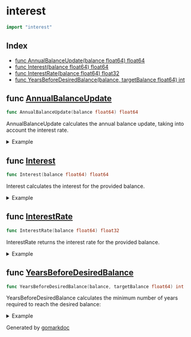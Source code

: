 <!-- Code generated by gomarkdoc. DO NOT EDIT -->

# interest

```go
import "interest"
```

## Index

- [func AnnualBalanceUpdate(balance float64) float64](<#func-annualbalanceupdate>)
- [func Interest(balance float64) float64](<#func-interest>)
- [func InterestRate(balance float64) float32](<#func-interestrate>)
- [func YearsBeforeDesiredBalance(balance, targetBalance float64) int](<#func-yearsbeforedesiredbalance>)


## func [AnnualBalanceUpdate](<https://github.com/vpayno/exercism-workspace/blob/main/go/interest-is-interesting/interest_is_interesting.go#L28>)

```go
func AnnualBalanceUpdate(balance float64) float64
```

AnnualBalanceUpdate calculates the annual balance update\, taking into account the interest rate\.

<details><summary>Example</summary>
<p>

```go
{
	fmt.Printf("%.6f\n", AnnualBalanceUpdate(-123.45))
	fmt.Printf("%.6f\n", AnnualBalanceUpdate(200.75))
	fmt.Printf("%.6f\n", AnnualBalanceUpdate(2_000.25))
	fmt.Printf("%.6f\n", AnnualBalanceUpdate(7_000.50))

}
```

#### Output

```
-127.416448
201.753750
2032.674054
7173.762374
```

</p>
</details>

## func [Interest](<https://github.com/vpayno/exercism-workspace/blob/main/go/interest-is-interesting/interest_is_interesting.go#L23>)

```go
func Interest(balance float64) float64
```

Interest calculates the interest for the provided balance\.

<details><summary>Example</summary>
<p>

```go
{
	fmt.Printf("%.6f\n", Interest(-123.45))
	fmt.Printf("%.6f\n", Interest(200.75))
	fmt.Printf("%.6f\n", Interest(2_000.25))
	fmt.Printf("%.6f\n", Interest(7_000.50))

}
```

#### Output

```
-3.966448
1.003750
32.424054
173.262374
```

</p>
</details>

## func [InterestRate](<https://github.com/vpayno/exercism-workspace/blob/main/go/interest-is-interesting/interest_is_interesting.go#L4>)

```go
func InterestRate(balance float64) float32
```

InterestRate returns the interest rate for the provided balance\.

<details><summary>Example</summary>
<p>

```go
{
	fmt.Println(InterestRate(-123.45))
	fmt.Println(InterestRate(200.75))
	fmt.Println(InterestRate(2_000.25))
	fmt.Println(InterestRate(7_000.50))

}
```

#### Output

```
3.213
0.5
1.621
2.475
```

</p>
</details>

## func [YearsBeforeDesiredBalance](<https://github.com/vpayno/exercism-workspace/blob/main/go/interest-is-interesting/interest_is_interesting.go#L33>)

```go
func YearsBeforeDesiredBalance(balance, targetBalance float64) int
```

YearsBeforeDesiredBalance calculates the minimum number of years required to reach the desired balance:

<details><summary>Example</summary>
<p>

```go
{
	balance := 200.75
	targetBalance := 214.88
	fmt.Println(YearsBeforeDesiredBalance(balance, targetBalance))

}
```

#### Output

```
14
```

</p>
</details>



Generated by [gomarkdoc](<https://github.com/princjef/gomarkdoc>)
